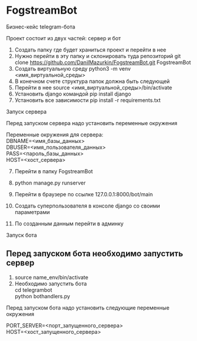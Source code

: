 # FogstreamBot
Бизнес-кейс telegram-бота

Проект состоит из двух частей: сервер и бот  

1) Создать папку где будет храниться проект и перейти в нее  
2) Нужно перейти в эту папку и склонировать туда репозиторий
   git clone https://github.com/DanilMazurkin/FogstreamBot.git FogstreamBot  
3) Создать виртуальную среду python3 -m venv <имя_виртуальной_среды>  
4) В конечном счете структура папок должна быть следующей  
5) Перейти в нее source <имя_виртуальной_среды>/bin/activate
6) Установить django командой pip install django  
7) Установить все зависимости pip install -r requirements.txt  

Запуск сервера

Перед запуском сервера надо установить переменные окружения

Переменные окружения для сервера:  
DBNAME=<имя_базы_данных>  
DBUSER=<имя_пользователя_данных>  
PASS=<пароль_базы_данных>  
HOST=<хост_сервера>  

7) Перейти в папку FogstreamBot  
8) python manage.py runserver  

9) Перейти в браузере по ссылке 127.0.0.1:8000/bot/main
10) Создать суперпользователя в консоле django со своими параметрами
11) По созданным данным перейти в админку

Запуск бота

Перед запуском бота необходимо запустить сервер
-----

1. source name_env/bin/activate  
2. Необходимо запустить бота  
   cd telegrambot  
   python bothandlers.py  

Перед запуском бота надо установить следующие переменные окружения

PORT_SERVER=<порт_запущенного_сервера>  
HOST=<хост_запущенного_сервера>  

